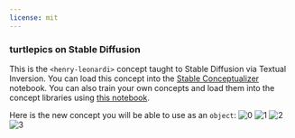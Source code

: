 ```yaml
---
license: mit
---
```

### turtlepics on Stable Diffusion
This is the `<henry-leonardi>` concept taught to Stable Diffusion via Textual Inversion. You can load this concept into the [Stable Conceptualizer](https://colab.research.google.com/github/huggingface/notebooks/blob/main/diffusers/stable_conceptualizer_inference.ipynb) notebook. You can also train your own concepts and load them into the concept libraries using [this notebook](https://colab.research.google.com/github/huggingface/notebooks/blob/main/diffusers/sd_textual_inversion_training.ipynb).

Here is the new concept you will be able to use as an `object`:
![<henry-leonardi> 0](https://huggingface.co/sd-concepts-library/turtlepics/resolve/main/concept_images/0.jpeg)
![<henry-leonardi> 1](https://huggingface.co/sd-concepts-library/turtlepics/resolve/main/concept_images/1.jpeg)
![<henry-leonardi> 2](https://huggingface.co/sd-concepts-library/turtlepics/resolve/main/concept_images/2.jpeg)
![<henry-leonardi> 3](https://huggingface.co/sd-concepts-library/turtlepics/resolve/main/concept_images/3.jpeg)
